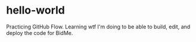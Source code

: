 # hello-world
Practicing GitHub Flow. Learning wtf I'm doing to be able to build, edit, and deploy the code for BidMe.
